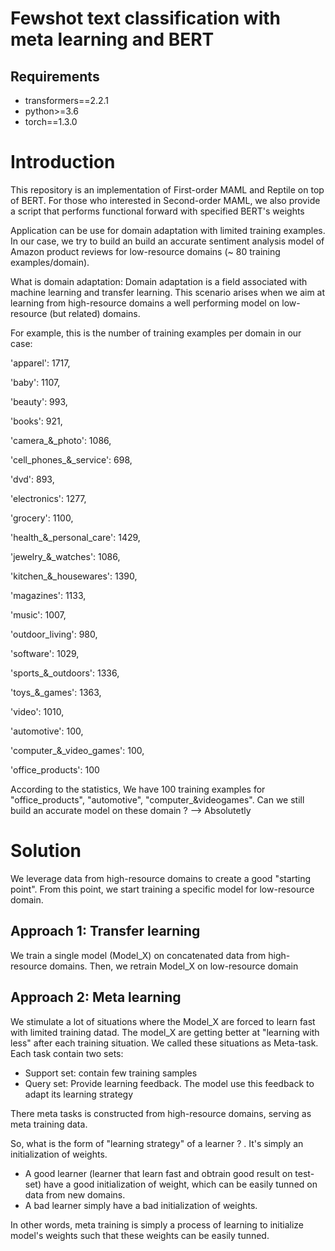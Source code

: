# Fewshot text classification with meta learning and BERT
## Requirements
  - transformers==2.2.1
  - python>=3.6
  - torch==1.3.0

# Introduction
This repository is an implementation of First-order MAML and Reptile on top of BERT. For those who interested in Second-order MAML, we also provide a script that performs functional forward with specified BERT's weights

Application can be use for domain adaptation with limited training examples. In our case, we try to build an build an accurate sentiment analysis model of Amazon product reviews for low-resource domains (~ 80 training examples/domain).

What is domain adaptation:
Domain adaptation is a field associated with machine learning and transfer learning. This scenario arises when we aim at learning from high-resource domains a well performing model on low-resource (but related) domains.

For example, this is the number of training examples per domain in our case:

'apparel': 1717,

'baby': 1107,

'beauty': 993,

'books': 921,

'camera_&_photo': 1086,

'cell_phones_&_service': 698,

'dvd': 893,

'electronics': 1277,

'grocery': 1100,

'health_&_personal_care': 1429,

'jewelry_&_watches': 1086,

'kitchen_&_housewares': 1390,

'magazines': 1133,

'music': 1007,

'outdoor_living': 980,

'software': 1029,

'sports_&_outdoors': 1336,

'toys_&_games': 1363,

'video': 1010,

'automotive': 100,

'computer_&_video_games': 100,

'office_products': 100
         
According to the statistics, We have 100 training examples for "office_products", "automotive", "computer_&videogames". Can we still build an accurate model on these domain ? --> Absolutetly

# Solution 
We leverage data from high-resource domains to create a good "starting point". From this point, we start training a specific model for low-resource domain.

## Approach 1: Transfer learning
We train a single model (Model_X) on concatenated data from high-resource domains. Then, we retrain Model_X on low-resource domain

## Approach 2: Meta learning
We stimulate a lot of situations where the Model_X are forced to learn fast with limited training datad. The model_X are getting better at "learning with less" after each training situation. We called these situations as Meta-task. Each task contain two sets:
 - Support set: contain few training samples
 - Query set: Provide learning feedback. The model use this feedback to adapt its learning strategy
 
There meta tasks is constructed from high-resource domains, serving as meta training data.

So, what is the form of "learning strategy" of a learner ? . It's simply an initialization of weights.
 - A good learner (learner that learn fast and obtrain good result on test-set) have a good initialization of weight, which can be easily tunned on data from new domains.
 - A bad learner simply have a bad initialization of weights.

In other words, meta training is simply a process of learning to initialize model's weights such that these weights can be easily tunned. 

